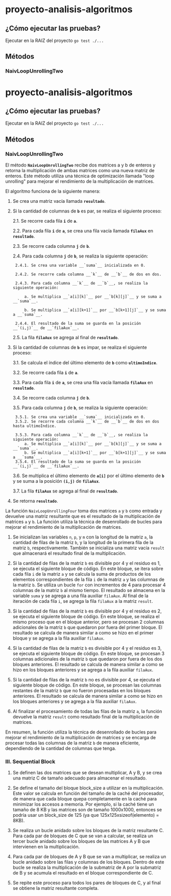 # proyecto-analisis-algoritmos

## ¿Cómo ejecutar las pruebas?
Ejecutar en la RAIZ del proyecto
`go test ./...`

## Métodos
### NaivLoopUnrollingTwo
# proyecto-analisis-algoritmos
## ¿Cómo ejecutar las pruebas?
Ejecutar en la RAIZ del proyecto
`go test ./...`

## Métodos
### NaivLoopUnrollingTwo
El método __`NaivLoopUnrollingTwo`__ recibe dos matrices a y b de enteros y retorna la multiplicación de ambas matrices como una nueva matriz de enteros. Este método utiliza una técnica de optimización llamada "loop unrolling" para mejorar el rendimiento de la multiplicación de matrices.

El algoritmo funciona de la siguiente manera:

1. Se crea una matriz vacía llamada __`resultado`__.

2. Si la cantidad de columnas de __`b`__ es par, se realiza el siguiente proceso:

    2.1. Se recorre cada fila __`i`__ de __`a`__.
    
    2.2. Para cada fila __`i`__ de __`a`__, se crea una fila vacía llamada __`filaAux`__ en __`resultado`__.
    
    2.3. Se recorre cada columna __`j`__ de __`b`__.

    2.4. Para cada columna __`j`__ de __`b`__, se realiza la siguiente operación:

        2.4.1. Se crea una variable __`suma`__ inicializada en 0.

        2.4.2. Se recorre cada columna __`k`__ de __`b`__ de dos en dos.

        2.4.3. Para cada columna __`k`__ de __`b`__, se realiza la siguiente operación:

            a. Se multiplica __`a[i][k]`__ por __`b[k][j]`__ y se suma a __`suma`__.

            b. Se multiplica __`a[i][k+1]`__ por __`b[k+1][j]`__ y se suma a __`suma`__.

        2.4.4. El resultado de la suma se guarda en la posición __`(i,j)`__ de __`filaAux`__.

    2.5. La fila __`filaAux`__ se agrega al final de __`resultado`__.
    
3. Si la cantidad de columnas de __`b`__ es impar, se realiza el siguiente proceso:
    
    3.1. Se calcula el índice del último elemento de __`b`__ como __`ultimoIndice`__.
    
    3.2. Se recorre cada fila __`i`__ de __`a`__.
    
    3.3. Para cada fila __`i`__ de __`a`__, se crea una fila vacía llamada __`filaAux`__ en __`resultado`__.

    3.4. Se recorre cada columna __`j`__ de __`b`__.
    
    3.5. Para cada columna __`j`__ de __`b`__, se realiza la siguiente operación:
        
        3.5.1. Se crea una variable __`suma`__ inicializada en 0.
        3.5.2. Se recorre cada columna __`k`__ de __`b`__ de dos en dos hasta ultimoIndice.

        3.5.3. Para cada columna __`k`__ de __`b`__, se realiza la siguiente operación:
            a. Se multiplica __`a[i][k]`__ por __`b[k][j]`__ y se suma a __`suma`__.
            b. Se multiplica __`a[i][k+1]`__ por __`b[k+1][j]`__ y se suma a __`suma`__.
        3.5.4. El resultado de la suma se guarda en la posición __`(i,j)`__ de __`filaAux`__.
    3.6. Se multiplica el último elemento de __`a[i]`__ por el último elemento de __`b`__ y se suma a la posición __`(i,j)`__ de __`filaAux`__.

    3.7. La fila __`filaAux`__ se agrega al final de __`resultado`__.
    
4. Se retorna __`resultado`__.

La función `NaivLoopUnrollingFour` toma dos matrices `a` y `b` como entrada y devuelve una matriz resultante que es el resultado de la multiplicación de matrices `a` y `b`. La función utiliza la técnica de desenrollado de bucles para mejorar el rendimiento de la multiplicación de matrices.

1.  Se inicializan las variables `n`, `p`, y `m` con la longitud de la matriz `a`, la cantidad de filas de la matriz `b`, y la longitud de la primera fila de la matriz `b`, respectivamente. También se inicializa una matriz vacía `result` que almacenará el resultado final de la multiplicación.
    
2.  Si la cantidad de filas de la matriz `b` es divisible por 4 y el residuo es 1, se ejecuta el siguiente bloque de código. En este bloque, se itera sobre cada fila `i` de la matriz `a` y se calcula la suma de productos de los elementos correspondientes de la fila `i` de la matriz `a` y las columnas de la matriz `b`. Se utiliza un bucle `for` con incrementos de 4 para procesar 4 columnas de la matriz `b` al mismo tiempo. El resultado se almacena en la variable `suma` y se agrega a una fila auxiliar `filaAux`. Al final de la iteración de cada fila `i`, se agrega la fila `filaAux` a la matriz `result`.
    
3.  Si la cantidad de filas de la matriz `b` es divisible por 4 y el residuo es 2, se ejecuta el siguiente bloque de código. En este bloque, se realiza el mismo proceso que en el bloque anterior, pero se procesan 2 columnas adicionales de la matriz `b` que quedaron por fuera del primer bloque. El resultado se calcula de manera similar a como se hizo en el primer bloque y se agrega a la fila auxiliar `filaAux`.
    
4.  Si la cantidad de filas de la matriz `b` es divisible por 4 y el residuo es 3, se ejecuta el siguiente bloque de código. En este bloque, se procesan 3 columnas adicionales de la matriz `b` que quedaron por fuera de los dos bloques anteriores. El resultado se calcula de manera similar a como se hizo en los bloques anteriores y se agrega a la fila auxiliar `filaAux`.
    
5.  Si la cantidad de filas de la matriz `b` no es divisible por 4, se ejecuta el siguiente bloque de código. En este bloque, se procesan las columnas restantes de la matriz `b` que no fueron procesadas en los bloques anteriores. El resultado se calcula de manera similar a como se hizo en los bloques anteriores y se agrega a la fila auxiliar `filaAux`.
    
6.  Al finalizar el procesamiento de todas las filas de la matriz `a`, la función devuelve la matriz `result` como resultado final de la multiplicación de matrices.
    
En resumen, la función utiliza la técnica de desenrollado de bucles para mejorar el rendimiento de la multiplicación de matrices y se encarga de procesar todas las columnas de la matriz `b` de manera eficiente, dependiendo de la cantidad de columnas que tenga.

### III. Sequential Block

1. Se definen las dos matrices que se desean multiplicar, A y B, y se crea una matriz C de tamaño adecuado para almacenar el resultado.

2. Se define el tamaño del bloque block_size a utilizar en la multiplicación. Este valor se calcula en función del tamaño de la caché del procesador, de manera que cada bloque quepa completamente en la caché para minimizar los accesos a memoria. Por ejemplo, si la caché tiene un tamaño de 8 KB y las matrices son de tamaño 1000x1000, entonces se podría usar un block_size de 125 (ya que 125x125xsizeof(elemento) = 8KB).

3. Se realiza un bucle anidado sobre los bloques de la matriz resultante C. Para cada par de bloques de C que se van a calcular, se realiza un tercer bucle anidado sobre los bloques de las matrices A y B que intervienen en la multiplicación.

4. Para cada par de bloques de A y B que se van a multiplicar, se realiza un bucle anidado sobre las filas y columnas de los bloques. Dentro de este bucle se realiza la multiplicación de la submatriz de A por la submatriz de B y se acumula el resultado en el bloque correspondiente de C.

5. Se repite este proceso para todos los pares de bloques de C, y al final se obtiene la matriz resultante completa.